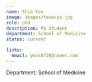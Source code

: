 ```yaml
---
name: Shin Yoo
image: images/team/ys.jpg
role: phd
description: MS Student
department: School of Medicine
status: current

links:
  email: yoos0728@naver.com
---
```


Department: School of Medicine
